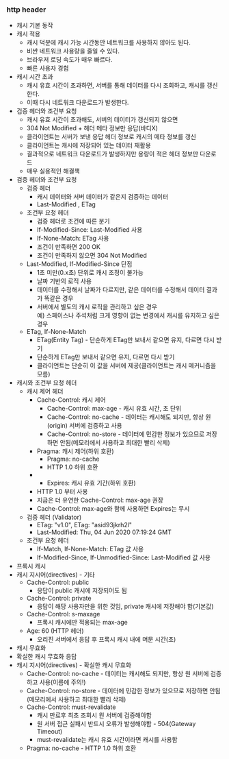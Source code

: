 ### http header
* 캐시 기본 동작
* 캐시 적용
  * 캐시 덕분에 캐시 가능 시간동안 네트워크를 사용하지 않아도 된다.
  * 비싼 네트워크 사용량을 줄일 수 있다.
  * 브라우저 로딩 속도가 매우 빠르다.
  * 빠른 사용자 경험
* 캐시 시간 초과
  * 캐시 유효 시간이 초과하면, 서버를 통해 데이터를 다시 조회하고, 캐시를 갱신한다.
  * 이때 다시 네트워크 다운로드가 발생한다.
* 검증 헤더와 조건부 요청
  * 캐시 유효 시간이 초과해도, 서버의 데이터가 갱신되지 않으면
  * 304 Not Modified + 헤더 메타 정보만 응답(바디X)
  * 클라이언트는 서버가 보낸 응답 헤더 정보로 캐시의 메타 정보를 갱신
  * 클라이언트는 캐시에 저장되어 있는 데이터 재활용
  * 결과적으로 네트워크 다운로드가 발생하지만 용량이 적은 헤더 정보만 다운로드
  * 매우 실용적인 해결책
* 검증 헤더와 조건부 요청
  * 검증 헤더
    * 캐시 데이터와 서버 데이터가 같은지 검증하는 데이터
    * Last-Modified , ETag
  * 조건부 요청 헤더
    * 검증 헤더로 조건에 따른 분기
    * If-Modified-Since: Last-Modified 사용
    * If-None-Match: ETag 사용
    * 조건이 만족하면 200 OK
    * 조건이 만족하지 않으면 304 Not Modified
  * Last-Modified, If-Modified-Since 단점
    * 1초 미만(0.x초) 단위로 캐시 조정이 불가능
    * 날짜 기반의 로직 사용
    * 데이터를 수정해서 날짜가 다르지만, 같은 데이터를 수정해서 데이터 결과가 똑같은 경우
    * 서버에서 별도의 캐시 로직을 관리하고 싶은 경우  
       예) 스페이스나 주석처럼 크게 영향이 없는 변경에서 캐시를 유지하고 싶은 경우
  * ETag, If-None-Match
    * ETag(Entity Tag) - 단순하게 ETag만 보내서 같으면 유지, 다르면 다시 받기
    * 단순하게 ETag만 보내서 같으면 유지, 다르면 다시 받기
    * 클라이언트는 단순히 이 값을 서버에 제공(클라이언트는 캐시 메커니즘을 모름)
* 캐시와 조건부 요청 헤더
  * 캐시 제어 헤더
    * Cache-Control: 캐시 제어
      * Cache-Control: max-age - 캐시 유효 시간, 초 단위
      * Cache-Control: no-cache - 데이터는 캐시해도 되지만, 항상 원(origin) 서버에 검증하고 사용
      * Cache-Control: no-store - 데이터에 민감한 정보가 있으므로 저장하면 안됨(메모리에서 사용하고 최대한 빨리 삭제)
    * Pragma: 캐시 제어(하위 호환)
      * Pragma: no-cache
      * HTTP 1.0 하위 호환
    *  * Expires: 캐시 유효 기간(하위 호환)
      * HTTP 1.0 부터 사용
      * 지금은 더 유연한 Cache-Control: max-age 권장
      * Cache-Control: max-age와 함께 사용하면 Expires는 무시
  * 검증 헤더 (Validator) 
    * ETag: "v1.0", ETag: "asid93jkrh2l"
    * Last-Modified: Thu, 04 Jun 2020 07:19:24 GMT
  * 조건부 요청 헤더
    * If-Match, If-None-Match: ETag 값 사용
    * If-Modified-Since, If-Unmodified-Since: Last-Modified 값 사용
* 프록시 캐시
* 캐시 지시어(directives) - 기타
  * Cache-Control: public 
    * 응답이 public 캐시에 저장되어도 됨
  * Cache-Control: private 
    * 응답이 해당 사용자만을 위한 것임, private 캐시에 저장해야 함(기본값)
  * Cache-Control: s-maxage 
    * 프록시 캐시에만 적용되는 max-age
  * Age: 60 (HTTP 헤더)
    * 오리진 서버에서 응답 후 프록시 캐시 내에 머문 시간(초)
* 캐시 무효화
* 확실한 캐시 무효화 응답
* 캐시 지시어(directives) - 확실한 캐시 무효화
  * Cache-Control: no-cache - 데이터는 캐시해도 되지만, 항상 원 서버에 검증하고 사용(이름에 주의!)
  * Cache-Control: no-store - 데이터에 민감한 정보가 있으므로 저장하면 안됨(메모리에서 사용하고 최대한 빨리 삭제)
  * Cache-Control: must-revalidate 
    * 캐시 만료후 최초 조회시 원 서버에 검증해야함
    * 원 서버 접근 실패시 반드시 오류가 발생해야함 - 504(Gateway Timeout)
    * must-revalidate는 캐시 유효 시간이라면 캐시를 사용함
  * Pragma: no-cache - HTTP 1.0 하위 호환
